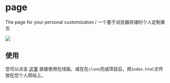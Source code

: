 # page
The page for your personal customization / 一个基于浏览器存储的个人定制黄页

<img src="https://user-images.githubusercontent.com/35942268/153808894-82de461c-3c58-4bd1-8c1e-c9db68127a4f.png">

## 使用
您可以点击 [这里](https://wgrape.github.io/page/) 直接使用在线版，或在在```clone```完成项目后，把```index.html```文件放在您个人网站上。

